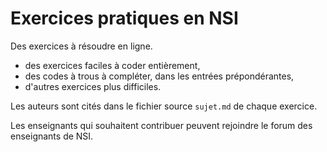 # Exercices pratiques en NSI

Des exercices à résoudre en ligne.

- des exercices faciles à coder entièrement,
- des codes à trous à compléter, dans les entrées prépondérantes,
- d'autres exercices plus difficiles.

Les auteurs sont cités dans le fichier source `sujet.md` de chaque exercice.

Les enseignants qui souhaitent contribuer peuvent rejoindre le forum des enseignants de NSI.

